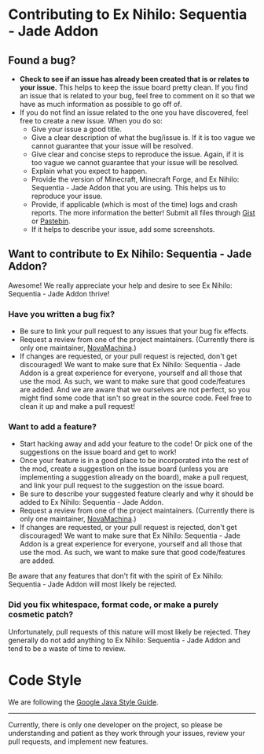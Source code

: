 # Contributing to Ex Nihilo: Sequentia - Jade Addon
## Found a bug?
- **Check to see if an issue has already been created that is or relates to your issue.** This helps to keep the issue board pretty clean. If you find an issue that is related to your bug, feel free to comment on it so that we have as much information as possible to go off of.
- If you do not find an issue related to the one you have discovered, feel free to create a new issue. When you do so:
    - Give your issue a good title.
    - Give a clear description of what the bug/issue is. If it is too vague we cannot guarantee that your issue will be resolved.
    - Give clear and concise steps to reproduce the issue. Again, if it is too vague we cannot guarantee that your issue will be resolved.
    - Explain what you expect to happen.
    - Provide the version of Minecraft, Minecraft Forge, and Ex Nihilo: Sequentia - Jade Addon that you are using. This helps us to reproduce your issue.
    - Provide, if applicable (which is most of the time) logs and crash reports. The more information the better! Submit all files through [Gist] or [Pastebin].
    - If it helps to describe your issue, add some screenshots.

## Want to contribute to Ex Nihilo: Sequentia - Jade Addon?
Awesome! We really appreciate your help and desire to see Ex Nihilo: Sequentia - Jade Addon thrive!
### Have you written a bug fix?
- Be sure to link your pull request to any issues that your bug fix effects.
- Request a review from one of the project maintainers. (Currently there is only one maintainer, [NovaMachina].)
- If changes are requested, or your pull request is rejected, don't get discouraged! We want to make sure that Ex Nihilo: Sequentia - Jade Addon is a great experience for everyone, yourself and all those that use the mod. As such, we want to make sure that good code/features are added. And we are aware that we ourselves are not perfect, so you might find some code that isn't so great in the source code. Feel free to clean it up and make a pull request!

### Want to add a feature?
- Start hacking away and add your feature to the code! Or pick one of the suggestions on the issue board and get to work!
- Once your feature is in a good place to be incorporated into the rest of the mod, create a suggestion on the issue board (unless you are implementing a suggestion already on the board), make a pull request, and link your pull request to the suggestion on the issue board.
- Be sure to describe your suggested feature clearly and why it should be added to Ex Nihilo: Sequentia - Jade Addon.
- Request a review from one of the project maintainers. (Currently there is only one maintainer, [NovaMachina].)
- If changes are requested, or your pull request is rejected, don't get discouraged! We want to make sure that Ex Nihilo: Sequentia - Jade Addon is a great experience for everyone, yourself and all those that use the mod. As such, we want to make sure that good code/features are added.

Be aware that any features that don't fit with the spirit of Ex Nihilo: Sequentia - Jade Addon will most likely be rejected.

### Did you fix whitespace, format code, or make a purely cosmetic patch?
Unfortunately, pull requests of this nature will most likely be rejected. They generally do not add anything to Ex Nihilo: Sequentia - Jade Addon and tend to be a waste of time to review.

# Code Style
We are following the [Google Java Style Guide].

---
Currently, there is only one developer on the project, so please be understanding and patient as they work through your issues, review your pull requests, and implement new features.

[Gist]: https://gist.github.com/
[Pastebin]: https://pastebin.com/
[NovaMachina]: https://github.com/NovaMachina
[Google Java Style Guide]: https://google.github.io/styleguide/javaguide.html
